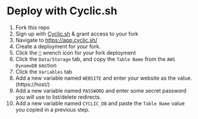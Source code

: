 # Deploy with Cyclic.sh

1. Fork this repo
1. Sign up with [Cyclic.sh](https://www.cyclic.sh/) & grant access to your fork
1. Navigate to https://app.cyclic.sh/
1. Create a deployment for your fork.
1. Click the `🔧` wrench icon for your fork deployment 
1. Click the `Data/Storage` tab, and copy the `Table Name` from the `AWS DynamoDB` section
1. Click the `Variables` tab
1. Add a new variable named `WEBSITE` and enter your website as the value. (https://host/)
1. Add a new variable named `PASSWORD` and enter some secret password you will use to list/delete redirects.
1. Add a new variable named `CYCLIC_DB` and paste the `Table Name` value you copied in a previous step.
